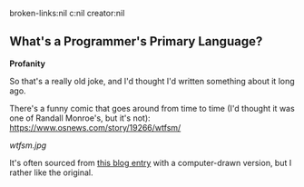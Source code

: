 broken-links:nil c:nil creator:nil

What\'s a Programmer\'s Primary Language?
-----------------------------------------

**Profanity**

So that\'s a really old joke, and I\'d thought I\'d written something about it long ago.

There\'s a funny comic that goes around from time to time (I\'d thought it was one of Randall Monroe\'s, but it\'s not): <https://www.osnews.com/story/19266/wtfsm/>

*wtfsm.jpg*

It\'s often sourced from [this blog entry](http://commadot.com/wtf-per-minute/) with a computer-drawn version, but I rather like the original.
